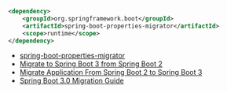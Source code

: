 


```xml
<dependency>
	<groupId>org.springframework.boot</groupId>
	<artifactId>spring-boot-properties-migrator</artifactId>
	<scope>runtime</scope>
</dependency>

```


- [spring-boot-properties-migrator](https://central.sonatype.com/artifact/org.springframework.boot/spring-boot-properties-migrator/3.2.5/overview)
- [Migrate to Spring Boot 3 from Spring Boot 2](https://docs.openrewrite.org/running-recipes/popular-recipe-guides/migrate-to-spring-3)
- [Migrate Application From Spring Boot 2 to Spring Boot 3](https://www.baeldung.com/spring-boot-3-migration)
- [Spring Boot 3.0 Migration Guide](https://github.com/spring-projects/spring-boot/wiki/Spring-Boot-3.0-Migration-Guide)